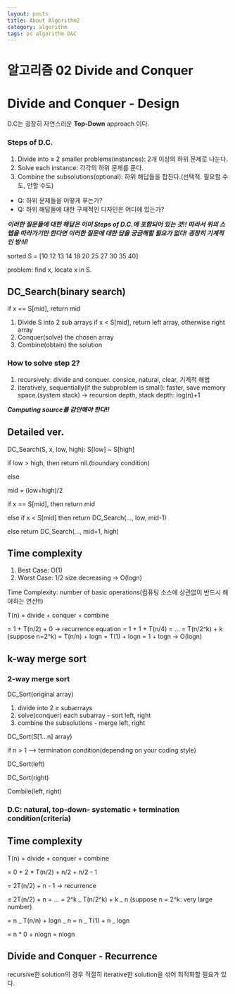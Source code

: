```yaml
---
layout: posts
title: About Algorithm2
category: algorithm
tags: ps algorithm D&C
---
```


# 알고리즘 02 Divide and Conquer

# Divide and Conquer - Design

D.C는 굉장히 자연스러운 **Top-Down** approach 이다.

### Steps of D.C.

1. Divide into ≥ 2 smaller problems(instances): 2개 이상의 하위 문제로 나눈다.
2. Solve each instance: 각각의 하위 문제를 푼다.
3. Combine the subsolutions(optional): 하위 해답들을 합친다.(선택적. 필요할 수도, 안할 수도)

- Q: 하위 문제들을 어떻게 푸는가?
- Q: 하위 해답들에 대한 구체적인 디자인은 어디에 있는가?

**_이러한 질문들에 대한 해답은 이미 Steps of D.C.에 포함되어 있는 것!!
따라서 위의 스텝을 따라가기만 한다면 이러한 질문에 대한 답을 궁금해할 필요가 없다!
굉장히 기계적인 방식!_**

sorted S = [10 12 13 14 18 20 25 27 30 35 40]

problem: find x, locate x in S.

## DC_Search(binary search)

if x == S[mid], return mid

1. Divide S into 2 sub arrays
   if x < S[mid], return left array, otherwise right array
2. Conquer(solve) the chosen array
3. Combine(obtain) the solution

### How to solve step 2?

1. recursively: divide and conquer. consice, natural, clear, 기계적 해법
2. iteratively, sequentially(if the subproblem is small): faster, save memory space.(system stack)
   → recursion depth, stack depth: log(n)+1

**_Computing source를 감안해야 한다!!_**

## Detailed ver.

DC_Search(S, x, low, high): S[low] ~ S[high]

if low > high, then return nil.(boundary condition)

else

mid = (low+high)/2

if x == S[mid], then return mid

else if x < S[mid] then return DC_Search(..., low, mid-1)

else return DC_Search(..., mid+1, high)

## Time complexity

1. Best Case: O(1)
2. Worst Case: 1/2 size decreasing → O(logn)

Time Complexity: number of basic operations(컴퓨팅 소스에 상관없이 반드시 해야하는 연산!!)

T(n) = divide + conquer + combine

= 1 + T(n/2) + 0 → recurrence equation
= 1 + 1 + T(n/4)
= ... = T(n/2^k) + k (suppose n=2^k)
= T(n/n) + logn = T(1) + logn = 1 + logn → O(logn)

## k-way merge sort

### 2-way merge sort

**<Design>**

DC_Sort(original array)

1. divide into 2 ≥ subarrrays
2. solve(conquer) each subarray - sort left, right
3. combine the subsolutions - merge left, right

DC_Sort(S[1...n] array)

if n > 1 —> termination condition(depending on your coding style)

DC_Sort(left)

DC_Sort(right)

Combile(left, right)

### D.C: natural, top-down- systematic + termination condition(criteria)

## Time complexity

T(n) = divide + conquer + combine

= 0 + 2 \* T(n/2) + n/2 + n/2 - 1

= 2T(n/2) + n - 1 → recurrence

≤ 2T(n/2) + n = ... = 2^k _ T(n/2^k) + k _ n (suppose n = 2^k: very large number)

= n _ T(n/n) + logn _ n = n _ T(1) + n _ logn

= n \* 0 + nlogn = nlogn

## Divide and Conquer - Recurrence

recursive한 solution의 경우 적절히 iterative한 solution을 섞어 최적화할 필요가 있다.
